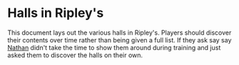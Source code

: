 # Halls in Ripley's

This document lays out the various halls in Ripley's. Players should discover their contents over time rather than being given a full list. If they ask say say [Nathan](./npcs/nathan_ripley.md) didn't take the time to show them around during training and just asked them to discover the halls on their own.

